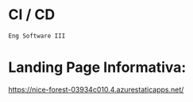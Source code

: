 # CI / CD
    Eng Software III


# Landing Page Informativa:

https://nice-forest-03934c010.4.azurestaticapps.net/
